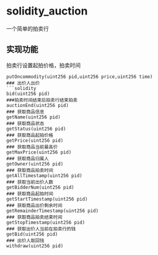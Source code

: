 # solidity_auction
一个简单的拍卖行

## 实现功能
拍卖行设置起拍价格，拍卖时间
```solidity
putOncommodity(uint256 pid,uint256 price,uint256 time)
### 出价人出价
```solidity
bid(uint256 pid)
###拍卖时间结束后拍卖行结束拍卖
auctionEnd(uint256 pid)
### 获取商品信息
getName(uint256 pid)
### 获取商品状态
getStatus(uint256 pid)
### 获取商品起拍价格
getPrice(uint256 pid)
### 获取商品当前最高价
getMaxPrice(uint256 pid)
### 获取商品归属人
getOwner(uint256 pid)
### 获取商品拍卖时间
getAllTimestamp(uint256 pid)
### 获取当前出价人数
getBidderNum(uint256 pid)
### 获取商品起拍时间
getStartTimestamp(uint256 pid)
### 获取商品出价剩余时间
getRemainderTimestamp(uint256 pid)
### 获取商品拍卖结束时间
getStopTimestamp(uint256 pid)
### 获取出价人当前在拍卖行的钱
getBid(uint256 pid)
### 出价人取回钱
withdraw(uint256 pid)
